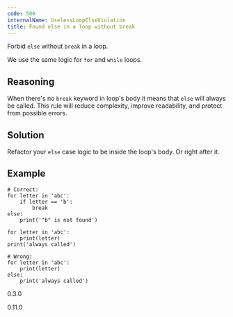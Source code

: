 ```yaml
---
code: 500
internalName: UselessLoopElseViolation
title: Found else in a loop without break
---
```


Forbid `else` without `break` in a loop.

We use the same logic for `for` and `while` loops.

## Reasoning
When there's no `break` keyword in loop's body it means that `else`
will always be called. This rule will reduce complexity, improve
readability, and protect from possible errors.

## Solution
Refactor your `else` case logic to be inside the loop's body. Or
right after it.

## Example

    # Correct:
    for letter in 'abc':
        if letter == 'b':
            break
    else:
        print('"b" is not found')
    
    for letter in 'abc':
        print(letter)
    print('always called')
    
    # Wrong:
    for letter in 'abc':
        print(letter)
    else:
        print('always called')

<div class="versionadded">

0.3.0

</div>

<div class="versionchanged">

0.11.0

</div>